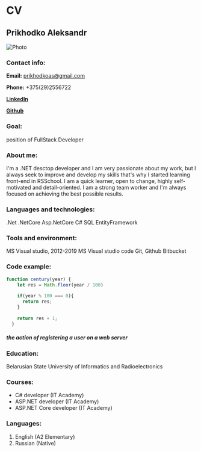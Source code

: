 # CV
## Prikhodko Aleksandr

![Photo](https://media-exp1.licdn.com/dms/image/C4D03AQEzCg3zL2CYOQ/profile-displayphoto-shrink_200_200/0/1610829653658?e=1643846400&v=beta&t=ufS4p5rOccqM_uC40xrnNO-gCejqDu0u8uerxi3gNdA)

### Contact info:

**Email:** prikhodkoas@gmail.com

**Phone:** +375(29)2556722

[**LinkedIn**](https://www.linkedin.com/in/aleksandr-prikhod-ko-4737661b0/)

[**Github**](https://github.com/prikhodkoas)

### Goal:
position of FullStack Developer  

### About me:
I'm a .NET desctop developer and I am very passionate about my work, but I always seek to improve and develop my skills that's why I started learning front-end in RSSchool. I am а quick learner, open to change, highly self-motivated and detail-oriented. I am a strong team worker and I'm always focused on achieving the best possible results.

### Languages and technologies:
.Net
.NetCore
Asp.NetCore
C#
SQL
EntityFramework

### Tools and environment:
MS Visual studio, 2012-2019
MS Visual studio code
Git, Github Bitbucket

### Code example:
```javascript
function century(year) {
    let res = Math.floor(year / 100)
    
    if(year % 100 === 0){
      return res;
    }
    
    return res + 1;
  }
```
##### the action of registering a user on a web server

### Education:
Belarusian State University of Informatics and Radioelectronics

### Courses:
* C# developer (IT Academy)
* ASP.NET developer (IT Academy)
* ASP.NET Core developer (IT Academy)

### Languages:
1. English (A2 Elementary)
2. Russian (Native)
